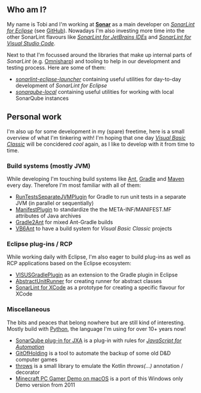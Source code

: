 ## Who am I?

My name is Tobi and I'm working at **[Sonar](https://www.sonarsource.com)** as a main developer on
*[SonarLint for Eclipse](https://marketplace.eclipse.org/content/sonarlint)*
(see [GitHub](https://github.com/SonarSource/sonarlint-eclipse/tree/master)).
Nowadays I'm also investing more time into the other SonarLint flavours like
*[SonarLint for JetBrains IDEs](https://plugins.jetbrains.com/plugin/7973-sonarlint)* and
*[SonarLint for Visual Studio Code](https://marketplace.visualstudio.com/items?itemName=SonarSource.sonarlint-vscode)*.

Next to that I'm focussed around the libraries that make up internal parts of *SonarLint*
(e.g. [Omnisharp](https://github.com/SonarSource/sonarlint-omnisharp)) and tooling to help in our
development and testing process. Here are some of them:

- *[sonarlint-eclipse-launcher](https://github.com/thahnen/sonarlint-eclipse-launcher)* containing
  useful utilities for day-to-day development of *SonarLint for Eclipse*
- *[sonarqube-local](https://github.com/thahnen/sonarqube-local)* containing useful utilities for
  working with local SonarQube instances

## Personal work

I'm also up for some development in my (spare) freetime, here is a small overview of what I'm
tinkering with! I'm hoping that one day
*[Visual Basic Classic](https://en.wikipedia.org/wiki/Visual_Basic_(classic))* will be concidered
*cool* again, as I like to develop with it from time to time.

### Build systems (mostly JVM)

While developing I'm touching build systems like [Ant](https://ant.apache.org),
[Gradle](https://gradle.org) and [Maven](https://maven.apache.org) every day. Therefore I'm most
familiar with all of them:

- [RunTestsSeparateJVMPlugin](https://github.com/thahnen/RunTestsSeparateJVMPlugin) for Gradle to
  run unit tests in a separate JVM (in parallel or sequentially)
- [ManifestPlugin](https://github.com/VISUS-Health-IT-GmbH/ManifestPlugin) to standardize the the
  META-INF/MANIFEST.MF attributes of Java archives
- [Gradle2Ant](https://github.com/thahnen/Gradle2Ant) for mixed Ant-Gradle builds
- [VB6Ant](https://github.com/thahnen/VB6Ant) to have a build system for *Visual Basic Classic*
  projects

### Eclipse plug-ins / RCP

While working daily with Eclipse, I'm also eager to build plug-ins as well as RCP applications
based on the Eclipse ecosystem:

- [VISUSGradlePlugin](https://github.com/VISUS-Health-IT-GmbH/VISUSGradlePlugin) as an extension to
  the Gradle plugin in Eclipse
- [AbstractUnitRunner](https://github.com/thahnen/AbstractUnitRunner) for creating runner for
  abstract classes
- [SonarLint for XCode](https://github.com/thahnen/sonarlint-xcode) as a prototype for creating
  a specific flavour for XCode

### Miscellaneous

The bits and peaces that belong nowhere but are still kind of interesting. Mostly build with
[Python](https://www.python.org), the language I'm using for over 10+ years now!

- [SonarQube plug-in for JXA](https://github.com/thahnen/sonar-jxa) is a plug-in with rules for
  *[JavaScript for Automation](https://developer.apple.com/library/archive/releasenotes/InterapplicationCommunication/RN-JavaScriptForAutomation/Articles/Introduction.html#//apple_ref/doc/uid/TP40014508-CH111-SW1)*
- [GitOfHolding](https://github.com/thahnen/GitOfHolding) is a tool to automate the backup of some
  old D&D computer games
- [throws](https://github.com/thahnen/throws) is a small library to emulate the Kotlin
  *throws(...)* annotation / decorator
- [Minecraft PC Gamer Demo on macOS](https://github.com/thahnen/rd-minecraft-pcgamer-demo) is a
  port of this Windows only Demo version from 2011
